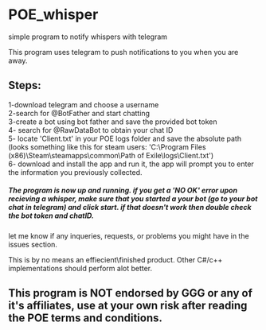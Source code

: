 # POE_whisper
 simple program to notify whispers with telegram

 This program uses telegram to push notifications to you when you are away.

## Steps:
 1-download telegram and choose a username  
 2-search for @BotFather and start chatting  
 3-create a bot using bot father and save the provided bot token  
 4- search for @RawDataBot to obtain your chat ID  
 5- locate 'Client.txt' in your POE logs folder and save the absolute path (looks something like this for steam users: 'C:\Program Files (x86)\Steam\steamapps\common\Path of Exile\logs\Client.txt')  
 6- download and install the app and run it, the app will prompt you to enter the information you previously collected.  
 ##### The program is now up and running. if you get a 'NO OK' error upon recieving a whisper, make sure that you started a your bot (go to your bot chat in telegram) and click start. if that doesn't work then double check the bot token and chatID.  
 let me know if any inqueries, requests, or problems you might have in the issues section.  

 This is by no means an effiecient\finished product. Other C#/c++ implementations should perform alot better.  

 ## This program is NOT endorsed by GGG or any of it's affiliates, use at your own risk after reading the POE terms and conditions.


